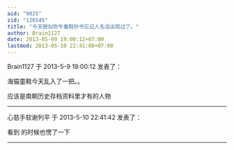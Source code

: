 ```yaml
---
aid: "9025"
zid: "126545"
title: "今天貌似吹牛童鞋抄书忘记人名没出现过了。"
author: Brain1127
date: 2013-05-09 19:00:12+07:00
lastmod: 2013-05-10 22:41:00+07:00
---
```


Brain1127 于 2013-5-9 19:00:12 发表了：

海猫童鞋今天乱入了一把。。

应该是南朝历史存档资料里才有的人物

---

心慈手软谢列平 于 2013-5-10 22:41:42 发表了：

看到 的时候也愣了一下

---
